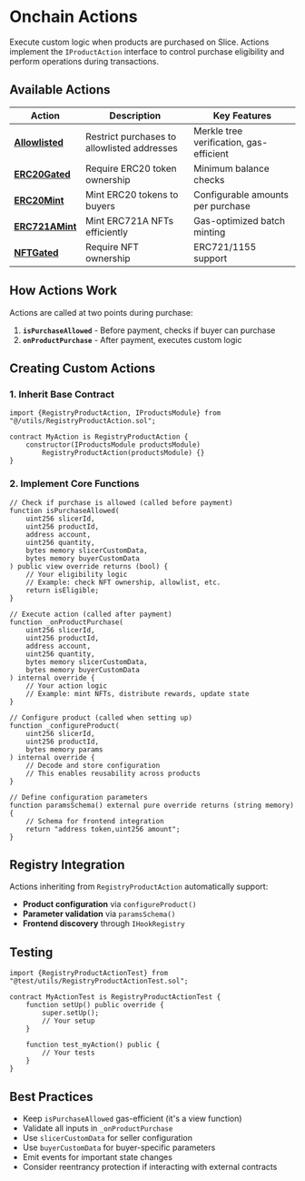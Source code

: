 # Onchain Actions

Execute custom logic when products are purchased on Slice. Actions implement the `IProductAction` interface to control purchase eligibility and perform operations during transactions.

## Available Actions

| Action | Description | Key Features |
|--------|-------------|--------------|
| **[Allowlisted](./Allowlisted/)** | Restrict purchases to allowlisted addresses | Merkle tree verification, gas-efficient |
| **[ERC20Gated](./ERC20Gated/)** | Require ERC20 token ownership | Minimum balance checks |
| **[ERC20Mint](./ERC20Mint/)** | Mint ERC20 tokens to buyers | Configurable amounts per purchase |
| **[ERC721AMint](./ERC721AMint/)** | Mint ERC721A NFTs efficiently | Gas-optimized batch minting |
| **[NFTGated](./NFTGated/)** | Require NFT ownership | ERC721/1155 support |

## How Actions Work

Actions are called at two points during purchase:

1. **`isPurchaseAllowed`** - Before payment, checks if buyer can purchase
2. **`onProductPurchase`** - After payment, executes custom logic

## Creating Custom Actions

### 1. Inherit Base Contract

```solidity
import {RegistryProductAction, IProductsModule} from "@/utils/RegistryProductAction.sol";

contract MyAction is RegistryProductAction {
    constructor(IProductsModule productsModule) 
        RegistryProductAction(productsModule) {}
}
```

### 2. Implement Core Functions

```solidity
// Check if purchase is allowed (called before payment)
function isPurchaseAllowed(
    uint256 slicerId,
    uint256 productId,
    address account,
    uint256 quantity,
    bytes memory slicerCustomData,
    bytes memory buyerCustomData
) public view override returns (bool) {
    // Your eligibility logic
    // Example: check NFT ownership, allowlist, etc.
    return isEligible;
}

// Execute action (called after payment)
function _onProductPurchase(
    uint256 slicerId,
    uint256 productId,
    address account,
    uint256 quantity,
    bytes memory slicerCustomData,
    bytes memory buyerCustomData
) internal override {
    // Your action logic
    // Example: mint NFTs, distribute rewards, update state
}

// Configure product (called when setting up)
function _configureProduct(
    uint256 slicerId,
    uint256 productId,
    bytes memory params
) internal override {
    // Decode and store configuration
    // This enables reusability across products
}

// Define configuration parameters
function paramsSchema() external pure override returns (string memory) {
    // Schema for frontend integration
    return "address token,uint256 amount";
}
```

## Registry Integration

Actions inheriting from `RegistryProductAction` automatically support:
- **Product configuration** via `configureProduct()`
- **Parameter validation** via `paramsSchema()`
- **Frontend discovery** through `IHookRegistry`

## Testing

```solidity
import {RegistryProductActionTest} from "@test/utils/RegistryProductActionTest.sol";

contract MyActionTest is RegistryProductActionTest {
    function setUp() public override {
        super.setUp();
        // Your setup
    }
    
    function test_myAction() public {
        // Your tests
    }
}
```

## Best Practices

- Keep `isPurchaseAllowed` gas-efficient (it's a view function)
- Validate all inputs in `_onProductPurchase`
- Use `slicerCustomData` for seller configuration
- Use `buyerCustomData` for buyer-specific parameters
- Emit events for important state changes
- Consider reentrancy protection if interacting with external contracts